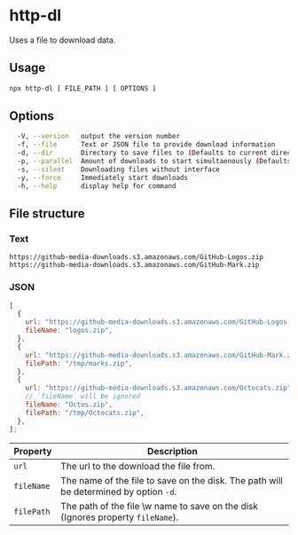 # http-dl

Uses a file to download data.

## Usage

```bash
npx http-dl [ FILE_PATH ] [ OPTIONS ]
```

## Options

```bash
  -V, --version   output the version number
  -f, --file      Text or JSON file to provide download information
  -d, --dir       Directory to save files to (Defaults to current directory)
  -p, --parallel  Amount of downloads to start simultaenously (Defaults to 1)
  -s, --silent    Downloading files without interface
  -y, --force     Immediately start downloads
  -h, --help      display help for command
```

## File structure

### Text

```
https://github-media-downloads.s3.amazonaws.com/GitHub-Logos.zip
https://github-media-downloads.s3.amazonaws.com/GitHub-Mark.zip
```

### JSON

```javascript
[
  {
    url: "https://github-media-downloads.s3.amazonaws.com/GitHub-Logos.zip",
    fileName: "logos.zip",
  },
  {
    url: "https://github-media-downloads.s3.amazonaws.com/GitHub-Mark.zip",
    filePath: "/tmp/marks.zip",
  },
  {
    url: "https://github-media-downloads.s3.amazonaws.com/Octocats.zip",
    // `fileName` will be ignored
    fileName: "Octos.zip",
    filePath: "/tmp/Octocats.zip",
  },
];
```

| Property   | Description                                                                           |
| ---------- | ------------------------------------------------------------------------------------- |
| `url`      | The url to the download the file from.                                                |
| `fileName` | The name of the file to save on the disk. The path will be determined by option `-d`. |
| `filePath` | The path of the file \w name to save on the disk (Ignores property `fileName`).       |
